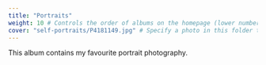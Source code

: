 ```yaml
---
title: "Portraits"
weight: 10 # Controls the order of albums on the homepage (lower number appears first)
cover: "self-portraits/P4181149.jpg" # Specify a photo in this folder to be the album cover
---
```


This album contains my favourite portrait photography.
